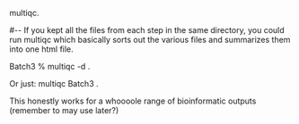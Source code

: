 multiqc.

#--
If you kept all the files from each step in the same directory, you could run multiqc which basically sorts out the various files and summarizes them into one html file. 

Batch3  % multiqc -d . 

Or just: multiqc Batch3 . 

This honestly works for a whoooole range of bioinformatic outputs (remember to may use later?) 
